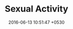 ---
layout: default
title:  "Sexual Activity"
date:   2016-06-13 10:51:47 +0530
img: image-5.png
category: "Homepage"
---